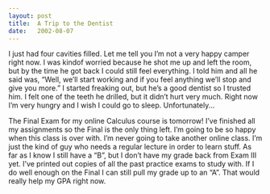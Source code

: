 ```yaml
---
layout: post
title:  A Trip to the Dentist
date:   2002-08-07
---
```


I just had four cavities filled. Let me tell you I’m not a very happy camper right now. I was kindof worried because he shot me up and left the room, but by the time he got back I could still feel everything. I told him and all he said was, “Well, we’ll start working and if you feel anything we’ll stop and give you more.” I started freaking out, but he’s a good dentist so I trusted him. I felt one of the teeth he drilled, but it didn’t hurt very much. Right now I’m very hungry and I wish I could go to sleep. Unfortunately...

The Final Exam for my online Calculus course is tomorrow! I’ve finished all my assignments so the Final is the only thing left. I’m going to be so happy when this class is over with. I’m never going to take another online class. I’m just the kind of guy who needs a regular lecture in order to learn stuff. As far as I know I still have a “B”, but I don’t have my grade back from Exam III yet. I’ve printed out copies of all the past practice exams to study with. If I do well enough on the Final I can still pull my grade up to an “A”. That would really help my GPA right now.